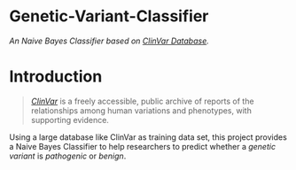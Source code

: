 # Genetic-Variant-Classifier

_An Naive Bayes Classifier based on [ClinVar Database](https://www.ncbi.nlm.nih.gov/clinvar/)._

# Introduction

> *[ClinVar](https://www.ncbi.nlm.nih.gov/clinvar/)* is a freely accessible, public archive of reports of the relationships among human variations and phenotypes, with supporting evidence.

Using a large database like ClinVar as training data set, this project provides a Naive Bayes Classifier to help researchers to predict whether a _genetic variant_ is _pathogenic_ or _benign_.
